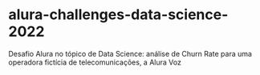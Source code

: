 # alura-challenges-data-science-2022
Desafio Alura no tópico de Data Science: análise de Churn Rate para uma operadora fictícia de telecomunicações, a Alura Voz
